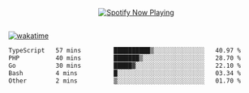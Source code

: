 

<p align="center">
  <a href="https://open.spotify.com/user/31ljmyymhthokwewwcd6dsdmvprm" target="_blank"><img src="https://novatorem-psi-rosy.vercel.app/api/spotify" alt="Spotify Now Playing"/></a>
</p>

##

[![wakatime](https://wakatime.com/badge/user/87646243-158a-4241-a3cb-668e1fa2dbb8.svg)](https://wakatime.com/@87646243-158a-4241-a3cb-668e1fa2dbb8)
<!--START_SECTION:waka-->

```txt
TypeScript   57 mins         ██████████▒░░░░░░░░░░░░░░   40.97 %
PHP          40 mins         ███████▒░░░░░░░░░░░░░░░░░   28.70 %
Go           30 mins         █████▓░░░░░░░░░░░░░░░░░░░   22.10 %
Bash         4 mins          █░░░░░░░░░░░░░░░░░░░░░░░░   03.34 %
Other        2 mins          ▒░░░░░░░░░░░░░░░░░░░░░░░░   01.70 %
```

<!--END_SECTION:waka-->
